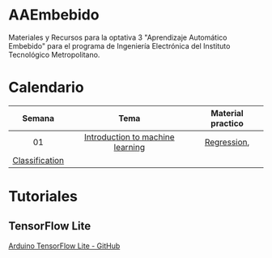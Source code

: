 # AAEmbebido
Materiales y Recursos para la optativa 3 "Aprendizaje Automático Embebido" para el programa de Ingeniería Electrónica del Instituto Tecnológico Metropolitano.
# Calendario
| Semana |                             Tema                              |                  Material practico |
| :-----------: | :--------------------------------------------------------------: |:----------------------------------------------------------------------------------------------------------------------------: | 
|      01       |               [ Introduction to machine learning](1-Introduction/README.md)               | [Regression](https://colab.research.google.com/github/tensorflow/docs-l10n/blob/master/site/es-419/tutorials/keras/regression.ipynb), 
[Classification](https://colab.research.google.com/github/skorch-dev/skorch/blob/master/notebooks/MNIST.ipynb)            |                       

# Tutoriales
## TensorFlow Lite
[Arduino TensorFlow Lite - GitHub](https://github.com/arduino/ArduinoTensorFlowLiteTutorials/tree/master) <br>
